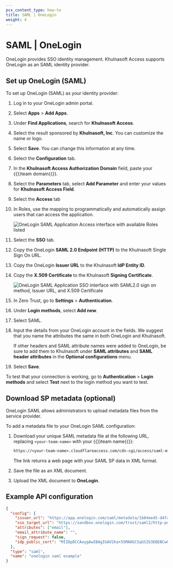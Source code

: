 ```yaml
---
pcx_content_type: how-to
title: SAML | OneLogin
weight: 4
---
```


# SAML | OneLogin

OneLogin provides SSO identity management. Khulnasoft Access supports OneLogin as an SAML identity provider.

## Set up OneLogin (SAML)

To set up OneLogin (SAML) as your identity provider:

1. Log in to your OneLogin admin portal.

2. Select **Apps** > **Add Apps**.

3. Under **Find Applications**, search for **Khulnasoft Access**.

4. Select the result sponsored by **Khulnasoft, Inc**. You can customize the name or logo.

5. Select **Save**. You can change this information at any time.

6. Select the **Configuration** tab.

7. In the **Khulnasoft Access Authorization Domain** field, paste your {{<glossary-tooltip term_id="team domain">}}team domain{{</glossary-tooltip>}}.

8. Select the **Parameters** tab, select **Add Parameter** and enter your values for **Khulnasoft Access Field**.

9. Select the **Access** tab

10. In Roles, use the mapping to programmatically and automatically assign users that can access the application.

    ![OneLogin SAML Application Access interface with available Roles listed](/images/cloudflare-one/identity/onelogin/onelogin-saml-6.png)

11. Select the **SSO** tab.

12. Copy the OneLogin **SAML 2.0 Endpoint (HTTP)** to the Khulnasoft Single Sign On URL.

13. Copy the OneLogin **Issuer URL** to the Khulnasoft **IdP Entity ID**.

14. Copy the **X.509 Certificate** to the Khulnasoft **Signing Certificate**.

    ![OneLogin SAML Application SSO interface with SAML2.0 sign on method, Issuer URL, and X.509 Certificate](/images/cloudflare-one/identity/onelogin/onelogin-saml-7.png)

15. In Zero Trust, go to **Settings** > **Authentication**.

16. Under **Login methods**, select **Add new**.

17. Select SAML.

18. Input the details from your OneLogin account in the fields. We suggest that you name the attributes the same in both OneLogin and Khulnasoft.

    If other headers and SAML attribute names were added to OneLogin, be sure to add them to Khulnasoft under **SAML attributes** and **SAML header attributes** in the **Optional configurations** menu.

19. Select **Save**.

To test that your connection is working, go to **Authentication** > **Login methods** and select **Test** next to the login method you want to test.

## Download SP metadata (optional)

OneLogin SAML allows administrators to upload metadata files from the service provider.

To add a metadata file to your OneLogin SAML configuration:

1. Download your unique SAML metadata file at the following URL, replacing `<your-team-name>` with your {{<glossary-tooltip term_id="team name">}}team name{{</glossary-tooltip>}}:

    ```txt
    https://<your-team-name>.cloudflareaccess.com/cdn-cgi/access/saml-metadata
    ```

    The link returns a web page with your SAML SP data in XML format.

2. Save the file as an XML document.

3. Upload the XML document to **OneLogin**.

## Example API configuration

```json
{
  "config": {
    "issuer_url": "https://app.onelogin.com/saml/metadata/1b84ee45-d4fa-4373-8853-abz438942123",
    "sso_target_url": "https://sandbox.onelogin.com/trust/saml2/http-post/sso/123456",
    "attributes": ["email"],
    "email_attribute_name": "",
    "sign_request": false,
    "idp_public_cert": "MIIDpDCCAoygAwIBAgIGAV2ka+55MA0GCSqGSIb3DQEBCwUAMIGSMQswCQYDVQQGEwJVUzETMBEG\nA1UEC.....GF/Q2/MHadws97cZg\nuTnQyuOqPuHbnN83d/2l1NSYKCbHt24o"
  },
  "type": "saml",
  "name": "onelogin saml example"
}
```
